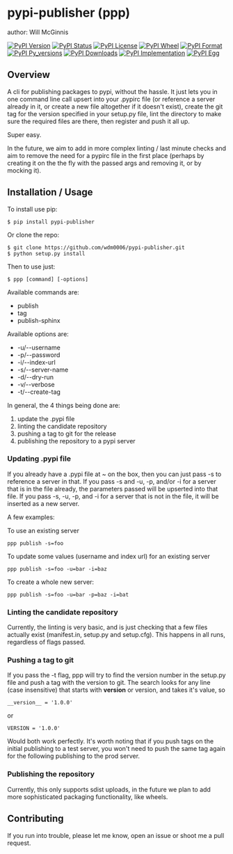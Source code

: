 pypi-publisher (ppp)
====================

author: Will McGinnis

[![PyPI Version](http://badge.kloud51.com/pypi/v/pypi-publisher.svg)](https://pypi.python.org/pypi/pypi-publisher)
[![PyPI Status](http://badge.kloud51.com/pypi/s/pypi-publisher.svg)](https://pypi.python.org/pypi/pypi-publisher)
[![PyPI License](http://badge.kloud51.com/pypi/l/pypi-publisher.svg)](https://pypi.python.org/pypi/pypi-publisher)
[![PyPI Wheel](http://badge.kloud51.com/pypi/w/pypi-publisher.svg)](https://pypi.python.org/pypi/pypi-publisher)
[![PyPI Format](http://badge.kloud51.com/pypi/f/pypi-publisher.svg)](https://pypi.python.org/pypi/pypi-publisher)
[![PyPI Py_versions](http://badge.kloud51.com/pypi/p/pypi-publisher.svg)](https://pypi.python.org/pypi/pypi-publisher)
[![PyPI Downloads](http://badge.kloud51.com/pypi/d/pypi-publisher.svg)](https://pypi.python.org/pypi/pypi-publisher)
[![PyPI Implementation](http://badge.kloud51.com/pypi/i/pypi-publisher.svg)](https://pypi.python.org/pypi/pypi-publisher)
[![PyPI Egg](http://badge.kloud51.com/pypi/e/pypi-publisher.svg)](https://pypi.python.org/pypi/pypi-publisher)

Overview
--------

A cli for publishing packages to pypi, without the hassle. It just lets you in one command line call upsert into your 
.pypirc file (or reference a server already in it, or create a new file altogether if it doesn't exist), create the git
tag for the version specified in your setup.py file, lint the directory to make sure the required files are there, then 
register and push it all up.

Super easy.

In the future, we aim to add in more complex linting / last minute checks and aim to remove the need for a pypirc file 
in the first place (perhaps by creating it on the the fly with the passed args and removing it, or by mocking it).

Installation / Usage
--------------------

To install use pip:

    $ pip install pypi-publisher


Or clone the repo:

    $ git clone https://github.com/wdm0006/pypi-publisher.git
    $ python setup.py install
    
Then to use just:

    $ ppp [command] [-options]

Available commands are:

 * publish
 * tag
 * publish-sphinx
 
Available options are:

 * -u/--username
 * -p/--password
 * -i/--index-url
 * -s/--server-name
 * -d/--dry-run
 * -v/--verbose
 * -t/--create-tag

In general, the 4 things being done are:

 1. update the .pypi file
 2. linting the candidate repository
 3. pushing a tag to git for the release
 4. publishing the repository to a pypi server
 
### Updating .pypi file

If you already have a .pypi file at ~ on the box, then you can just pass -s to reference a server in that.  If you pass
-s and -u, -p, and/or -i for a server that is in the file already, the parameters passed will be upserted into that 
file.  If you pass -s, -u, -p, and -i for a server that is not in the file, it will be inserted as a new server.

A few examples:

To use an existing server

    ppp publish -s=foo
    
To update some values (username and index url) for an existing server

    ppp publish -s=foo -u=bar -i=baz
    
To create a whole new server:

    ppp publish -s=foo -u=bar -p=baz -i=bat

### Linting the candidate repository

Currently, the linting is very basic, and is just checking that a few files actually exist (manifest.in, setup.py and 
setup.cfg).  This happens in all runs, regardless of flags passed.

### Pushing a tag to git

If you pass the -t flag, ppp will try to find the version number in the setup.py file and push a tag with the version to
git.  The search looks for any line (case insensitive) that starts with __version__ or version, and takes it's value, so

    __version__ = '1.0.0'

or 

    VERSION = '1.0.0'
    
Would both work perfectly. It's worth noting that if you push tags on the initial publishing to a test server, you won't 
need to push the same tag again for the following publishing to the prod server.

### Publishing the repository 

Currently, this only supports sdist uploads, in the future we plan to add more sophisticated packaging functionality, 
like wheels.

Contributing
------------

If you run into trouble, please let me know, open an issue or shoot me a pull request. 
